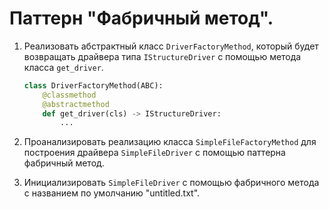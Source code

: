 # Паттерн "Фабричный метод".

1. Реализовать абстрактный класс `DriverFactoryMethod`, который будет возвращать драйвера типа `IStructureDriver` 
   с помощью метода класса `get_driver`.
   ```python
   class DriverFactoryMethod(ABC):
       @classmethod
       @abstractmethod
       def get_driver(cls) -> IStructureDriver:
           ...
   ```

1. Проанализировать реализацию класса `SimpleFileFactoryMethod` для построения драйвера `SimpleFileDriver` 
   с помощью паттерна фабричный метод.
   
1. Инициализировать `SimpleFileDriver` с помощью фабричного метода с названием по умолчанию "untitled.txt".
